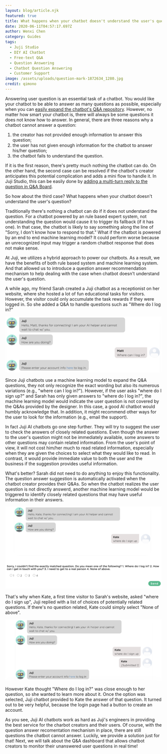 ```yaml
---
layout: blog/article.njk
featured: true
title: What happens when your chatbot doesn't understand the user's question?
date: 2020-06-11T04:57:17.697Z
author: Wenxi Chen
category: Guides
tags:
  - Juji Studio
  - DIY AI Chatbot
  - Free-text Q&A
  - Question Answering
  - Chatbot Question Answering
  - Customer Support
image: /assets/uploads/question-mark-1872634_1280.jpg
credit: qimono
---
```

Answering user question is an essential task of a chatbot. You would like your chatbot to be able to answer as many questions as possible, especially when you can [easily expand the chatbot's Q&A repository](https://juji.io/blog/building-a-smart-chatbot-in-a-few-minutes-to-answer-free-text-questions/). However, no matter how smart your chatbot is, there will always be some questions it does not know how to answer. In general, there are three reasons why a chatbot cannot answer a question: 

1. the creator has not provided enough information to answer this question;
2. the user has not given enough information for the chatbot to answer his/her question;
3. the chatbot fails to understand the question. 

If it is the first reason, there's pretty much nothing the chatbot can do. On the other hand, the second case can be resolved if the chatbot's creator anticipates this potential complication and adds a mini flow to handle it. In Juji Studio, this can be easily done by [adding a multi-turn reply to the question in Q&A Board](https://juji.io/blog/how-to-make-your-chatbot-to-answer-non-trivial-questions/). 

So how about the third case? What happens when your chatbot doesn't understand the user's question?

Traditionally there's nothing a chatbot can do if it does not understand the question. For a chatbot powered by an rule based expert system, not understanding the question would cause it to trigger its fallback (if it has one). In that case, the chatbot is likely to say something along the line of "Sorry, I don't know how to respond to that." What if the chatbot is powered by an end to end machine learning model? It could perform worse because an unrecognized input may trigger a random chatbot response that does not make sense.

At Juji, we utilizes a hybrid approach to power our chatbots. As a result, we have the benefits of both rule based system and machine learning system. And that allowed us to introduce a question answer recommendation mechanism to help dealing with the case when chatbot doesn't understand the user's question.

A while ago, my friend Sarah created a Juji chatbot as a receptionist on her website, where she hosted a lot of fun educational tasks for visitors. However, the visitor could only accumulate the task rewards if they were logged in. So she added a Q&A to handle questions such as "Where do I log in?" 

![Juji AI chatbot uses machine learning model to answer a user question](/assets/uploads/screen-shot-2020-06-07-at-12.29.49-pm.png "Juji AI chatbot uses machine learning model to answer a user question")

Since Juji chatbots use a machine learning model to expand the Q&A questions, they not only recognize the exact wording but also its numerous variations (e.g., "where can I log in?"). However, if the user asks "where do I sign up?" and Sarah has only given answers to "where do I log in?", the machine learning model would indicate the user question is not covered by the Q&As provided by the designer. In this case, a good AI chatbot would humbly acknowledge that. In addition, it might recommend other ways for the user to look for the information (e.g., email the support). 

In fact Juji AI chatbots go one step further. They will try to suggest the user to check the answers of closely related questions. Even though the answer to the user's question might not be immediately available, some answers to other questions may contain related information. From the user's point of view, it will not cost him/her much to read related information, especially when they are given the choices to select what they would like to read. In contrast, it would provide immediate value to both the user and the business if the suggestion provides useful information.

What's better? Sarah did not need to do anything to enjoy this functionality. The question answer suggestion is automatically activated when the chatbot creator provides their Q&As. So when the chatbot realizes the user question is not directly answerd, another machine learning model would be triggered to identify closely related questions that may have useful information in their answers.

![Juji AI chatbot use another machine learning model to suggest related question answers](/assets/uploads/screen-shot-2020-06-07-at-12.40.39-pm.png "Juji AI chatbot use another machine learning model to suggest related question answers")

That's why when Kate, a first time visitor to Sarah's website, asked "where do I sign up", Juji replied with a list of choices of potentially related questions. If there's no question related, Kate could simply select "None of above".

![Juji AI chatbot provides related information after user selected an related question](/assets/uploads/screen-shot-2020-06-07-at-12.41.49-pm.png "Juji AI chatbot provides related information after user selected an related question")

However Kate thought "Where do I log in?" was close enough to her question, so she wanted to learn more about it. Once the option was selected, Juji chatbot provided to Kate the answer of that question. It turned out to be very helpful, because the login page had a button to create an account.

As you see, Juji AI chatbots work as hard as Juji's engineers in providing the best service for the charbot creators and their users. Of course, with the question answer recomentation mechanism in place, there are still questions the chatbot cannot answer. Luckily, we provide a solution just for that! Next, we will talk about the Q&A dashboard that allows chatbot creators to monitor their unanswered user questions in real time!